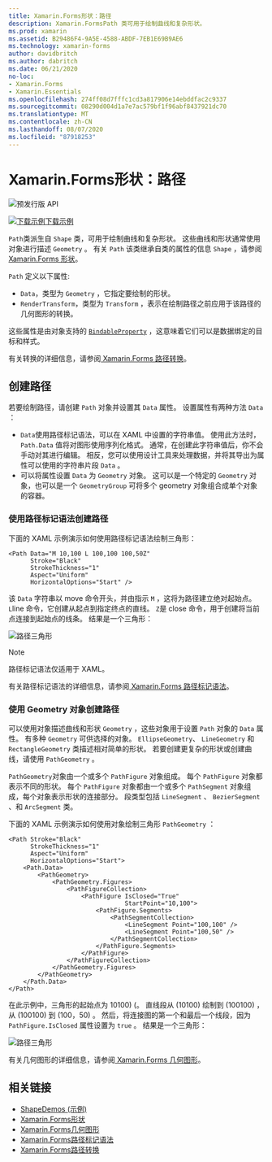 ```yaml
---
title: Xamarin.Forms形状：路径
description: Xamarin.FormsPath 类可用于绘制曲线和复杂形状。
ms.prod: xamarin
ms.assetid: B29486F4-9A5E-4588-ABDF-7EB1E69B9AE6
ms.technology: xamarin-forms
author: davidbritch
ms.author: dabritch
ms.date: 06/21/2020
no-loc:
- Xamarin.Forms
- Xamarin.Essentials
ms.openlocfilehash: 274ff08d7fffc1cd3a817906e14ebddfac2c9337
ms.sourcegitcommit: 08290d004d1a7e7ac579bf1f96abf8437921dc70
ms.translationtype: MT
ms.contentlocale: zh-CN
ms.lasthandoff: 08/07/2020
ms.locfileid: "87918253"
---
```

# <a name="no-locxamarinforms-shapes-path"></a>Xamarin.Forms形状：路径

![预发行版 API](~/media/shared/preview.png)

[![下载示例](~/media/shared/download.png)下载示例](https://docs.microsoft.com/samples/xamarin/xamarin-forms-samples/userinterface-shapesdemos/)

`Path`类派生自 `Shape` 类，可用于绘制曲线和复杂形状。 这些曲线和形状通常使用对象进行描述 `Geometry` 。 有关 `Path` 该类继承自类的属性的信息 `Shape` ，请参阅[ Xamarin.Forms 形状](index.md)。

`Path` 定义以下属性:

- `Data`，类型为 `Geometry` ，它指定要绘制的形状。
- `RenderTransform`，类型为 `Transform` ，表示在绘制路径之前应用于该路径的几何图形的转换。

这些属性是由对象支持的 [`BindableProperty`](xref:Xamarin.Forms.BindableProperty) ，这意味着它们可以是数据绑定的目标和样式。

有关转换的详细信息，请参阅[ Xamarin.Forms 路径转换](path-transforms.md)。

## <a name="create-a-path"></a>创建路径

若要绘制路径，请创建 `Path` 对象并设置其 `Data` 属性。 设置属性有两种方法 `Data` ：

- `Data`使用路径标记语法，可以在 XAML 中设置的字符串值。 使用此方法时， `Path.Data` 值将对图形使用序列化格式。 通常，在创建此字符串值后，你不会手动对其进行编辑。 相反，您可以使用设计工具来处理数据，并将其导出为属性可以使用的字符串片段 `Data` 。
- 可以将属性设置 `Data` 为 `Geometry` 对象。 这可以是一个特定的 `Geometry` 对象，也可以是一个 `GeometryGroup` 可将多个 geometry 对象组合成单个对象的容器。

### <a name="create-a-path-with-path-markup-syntax"></a>使用路径标记语法创建路径

下面的 XAML 示例演示如何使用路径标记语法绘制三角形：

```xaml
<Path Data="M 10,100 L 100,100 100,50Z"
      Stroke="Black"
      StrokeThickness="1"
      Aspect="Uniform"
      HorizontalOptions="Start" />
```

该 `Data` 字符串以 move 命令开头，并由指示 `M` ，这将为路径建立绝对起始点。 `L`line 命令，它创建从起点到指定终点的直线。 `Z`是 close 命令，用于创建将当前点连接到起始点的线条。 结果是一个三角形：

![路径三角形](path-images/triangle.png "路径三角形")

> [!NOTE]
> 路径标记语法仅适用于 XAML。

有关路径标记语法的详细信息，请参阅[ Xamarin.Forms 路径标记语法](path-markup-syntax.md)。

### <a name="create-a-path-with-geometry-objects"></a>使用 Geometry 对象创建路径

可以使用对象描述曲线和形状 `Geometry` ，这些对象用于设置 `Path` 对象的 `Data` 属性。 有多种 `Geometry` 可供选择的对象。 `EllipseGeometry`、 `LineGeometry` 和 `RectangleGeometry` 类描述相对简单的形状。 若要创建更复杂的形状或创建曲线，请使用 `PathGeometry` 。

`PathGeometry`对象由一个或多个 `PathFigure` 对象组成。 每个 `PathFigure` 对象都表示不同的形状。 每个 `PathFigure` 对象都由一个或多个 `PathSegment` 对象组成，每个对象表示形状的连接部分。 段类型包括 `LineSegment` 、 `BezierSegment` 、和 `ArcSegment` 类。

下面的 XAML 示例演示如何使用对象绘制三角形 `PathGeometry` ：

```xaml
<Path Stroke="Black"
      StrokeThickness="1"
      Aspect="Uniform"
      HorizontalOptions="Start">
    <Path.Data>
        <PathGeometry>
            <PathGeometry.Figures>
                <PathFigureCollection>
                    <PathFigure IsClosed="True"
                                StartPoint="10,100">
                        <PathFigure.Segments>
                            <PathSegmentCollection>
                                <LineSegment Point="100,100" />
                                <LineSegment Point="100,50" />
                            </PathSegmentCollection>
                        </PathFigure.Segments>
                    </PathFigure>
                </PathFigureCollection>
            </PathGeometry.Figures>
        </PathGeometry>
    </Path.Data>
</Path>
```

在此示例中，三角形的起始点为 10100)  (。 直线段从 (10100) 绘制到 (100100) ，从 (100100) 到 (100，50) 。 然后，将连接图的第一个和最后一个线段，因为 `PathFigure.IsClosed` 属性设置为 `true` 。 结果是一个三角形：

![路径三角形](path-images/triangle.png "路径三角形")

有关几何图形的详细信息，请参阅[ Xamarin.Forms 几何图形](geometries.md)。

## <a name="related-links"></a>相关链接

- [ShapeDemos (示例) ](https://docs.microsoft.com/samples/xamarin/xamarin-forms-samples/userinterface-shapesdemos/)
- [Xamarin.Forms形状](index.md)
- [Xamarin.Forms几何图形](geometries.md)
- [Xamarin.Forms路径标记语法](path-markup-syntax.md)
- [Xamarin.Forms路径转换](path-transforms.md)
